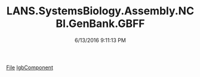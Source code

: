 ﻿---
title: LANS.SystemsBiology.Assembly.NCBI.GenBank.GBFF
date: 6/13/2016 9:11:13 PM
---

[File](T-LANS.SystemsBiology.Assembly.NCBI.GenBank.GBFF.File.html)
[IgbComponent](T-LANS.SystemsBiology.Assembly.NCBI.GenBank.GBFF.IgbComponent.html)
